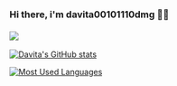 ### Hi there, i'm davita00101110dmg 👋🏻 <br/> <br/> ![](https://komarev.com/ghpvc/?username=davita00101110dmg&color=blueviolet&style=flat-square)

[![Davita's GitHub stats](https://github-readme-stats.vercel.app/api?username=davita00101110dmg&show_icons=true&theme=swift)](https://github.com/davita00101110dmg/github-readme-stats)

[![Most Used Languages](https://github-readme-stats.vercel.app/api/top-langs/?username=davita00101110dmg&layout=compact)](https://github.com/davita01101110dmg/github-readme-stats)
